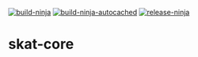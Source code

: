 [![build-ninja](https://github.com/dusunim/skat-core/actions/workflows/build-ninja.yml/badge.svg)](https://github.com/dusunim/skat-core/actions/workflows/build-ninja.yml)
[![build-ninja-autocached](https://github.com/dusunim/skat-core/actions/workflows/build-ninja-autocached.yml/badge.svg)](https://github.com/dusunim/skat-core/actions/workflows/build-ninja-autocached.yml)
[![release-ninja](https://github.com/dusunim/skat-core/actions/workflows/release-ninja.yml/badge.svg)](https://github.com/dusunim/skat-core/actions/workflows/release-ninja.yml)

# skat-core
